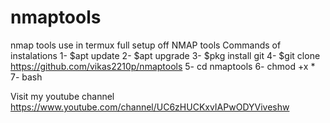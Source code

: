 # nmaptools
nmap tools use in termux full setup off NMAP tools
Commands of instalations
1- $apt update
2- $apt upgrade
3- $pkg install git
4- $git clone https://github.com/vikas2210p/nmaptools
5- cd nmaptools
6- chmod +x *
7- bash 





Visit my youtube channel
https://www.youtube.com/channel/UC6zHUCKxvIAPwODYViveshw
